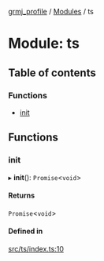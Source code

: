 [grmj_profile](../README.md) / [Modules](../modules.md) / ts

# Module: ts

## Table of contents

### Functions

- [init](ts.md#init)

## Functions

### init

▸ **init**(): `Promise`<`void`\>

#### Returns

`Promise`<`void`\>

#### Defined in

[src/ts/index.ts:10](https://github.com/Gordon2735/grmj_profile/blob/1239e9c/src/ts/index.ts#L10)
